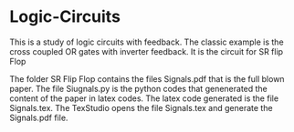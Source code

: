 # Logic-Circuits
This is a study of logic circuits with feedback. The classic example is the cross coupled OR gates with inverter feedback. It is the circuit for SR flip Flop 

The folder SR Flip Flop contains the files Signals.pdf that is the full blown paper.  The file Siugnals.py is the python codes that genenerated the content of the paper in latex codes. The latex code generated is the file Signals.tex. The TexStudio opens the file Signals.tex and generate the Signals.pdf file.
